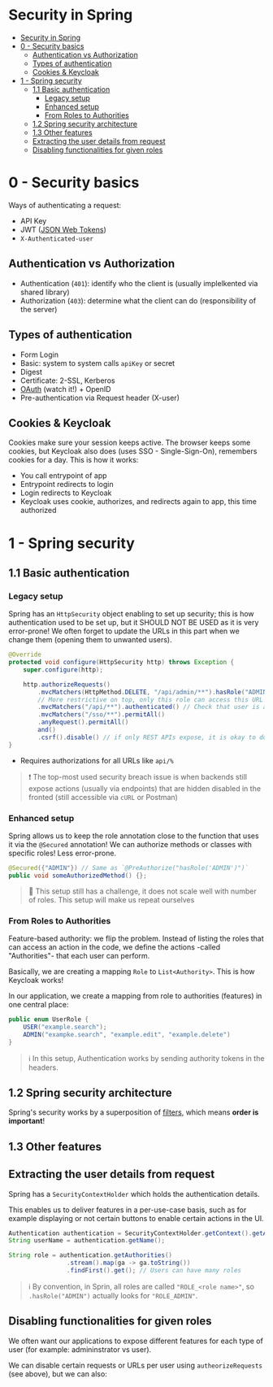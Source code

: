 # Security in Spring
- [Security in Spring](#security-in-spring)
- [0 - Security basics](#0---security-basics)
  - [Authentication vs Authorization](#authentication-vs-authorization)
  - [Types of authentication](#types-of-authentication)
  - [Cookies & Keycloak](#cookies--keycloak)
- [1 - Spring security](#1---spring-security)
  - [1.1 Basic authentication](#11-basic-authentication)
    - [Legacy setup](#legacy-setup)
    - [Enhanced setup](#enhanced-setup)
    - [From Roles to Authorities](#from-roles-to-authorities)
  - [1.2 Spring security architecture](#12-spring-security-architecture)
  - [1.3 Other features](#13-other-features)
  - [Extracting the user details from request](#extracting-the-user-details-from-request)
  - [Disabling functionalities for given roles](#disabling-functionalities-for-given-roles)
# 0 - Security basics

Ways of authenticating a request:
- API Key
- JWT ([JSON Web Tokens](https://jwt.io/introduction))
- `X-Authenticated-user`

## Authentication vs Authorization

- Authentication (`401`): identify who the client is (usually implelkented via shared library)
- Authorization (`403`): determine what the client can do (responsibility of the server)

## Types of authentication

- Form Login
- Basic: system to system calls `apiKey` or secret
- Digest
- Certificate: 2-SSL, Kerberos
- [OAuth](https://www.youtube.com/watch?v=996OiexHze0) (watch it!) + OpenID 
- Pre-authentication via Request header (X-user)

## Cookies & Keycloak

Cookies make sure your session keeps active. The browser keeps some cookies, but Keycloak also does (uses SSO - Single-Sign-On), remembers cookies for a day. This is how it works:
- You call entrypoint of app
- Entrypoint redirects to login
- Login redirects to Keycloak
- Keycloak uses cookie, authorizes, and redirects again to app, this time authorized

# 1 - Spring security

## 1.1 Basic authentication

### Legacy setup

Spring has an `HttpSecurity` object enabling to set up security; this is how authentication used to be set up, but it SHOULD NOT BE USED as it is very error-prone! We often forget to update the URLs in this part when we change them (opening them to unwanted users).
```java
@Override
protected void configure(HttpSecurity http) throws Exception {
    super.configure(http);

    http.authorizeRequests()
        .mvcMatchers(HttpMethod.DELETE, "/api/admin/**").hasRole("ADMIN")
        // More restrictive on top, only this role can access this URL or call DELETE HTTP method
        .mvcMatchers("/api/**").authenticated() // Check that user is authenticated for
        .mvcMatchers("/sso/**").permitAll()
        .anyRequest().permitAll()
        and()
        .csrf().disable() // if only REST APIs expose, it is okay to do
}
```
- Requires authorizations for all URLs like `api/%`

> :exclamation: The top-most used security breach issue is when backends still expose actions (usually via endpoints) that are hidden disabled in the fronted (still accessible via `cURL` or Postman)

### Enhanced setup

Spring allows us to keep the role annotation close to the function that uses it via the `@Secured` annotation! We can authorize methods or classes with specific roles! Less error-prone.

```java
@Secured({"ADMIN"}) // Same as `@PreAuthorize("hasRole('ADMIN')")`
public void someAuthorizedMethod() {};
```

> :thought_balloon: This setup still has a challenge, it does not scale well with number of roles. This setup will make us repeat ourselves

### From Roles to Authorities

Feature-based authority: we flip the problem. Instead of listing the roles that can access an action in the code, we define the actions -called "Authorities"- that each user can perform.

Basically, we are creating a mapping `Role` to `List<Authority>`. This is how Keycloak works!

In our application, we create a mapping from role to authorities (features) in one central place:
```java
public enum UserRole {
    USER("example.search");
    ADMIN("exampke.search", "example.edit", "example.delete")
}
```

> :information_source: In this setup, Authentication works by sending authority tokens in the headers.

## 1.2 Spring security architecture

Spring's security works by a superposition of [filters](https://docs.spring.io/spring-security/reference/servlet/architecture.html), which means **order is important**!

## 1.3 Other features

## Extracting the user details from request

Spring has a `SecurityContextHolder` which holds the authentication details.

This enables us to deliver features in a per-use-case basis, such as for example displaying or not certain buttons to enable certain actions in the UI.
```java
Authentication authentication = SecurityContextHolder.getContext().getAuthentication();
String userName = authentication.getName();

String role = authentication.getAuthorities()
                .stream().map(ga -> ga.toString())
                .findFirst().get(); // Users can have many roles
```

> :information_source: By convention, in Sprin, all roles are called `"ROLE_<role name>"`, so `.hasRole("ADMIN")` actually looks for `"ROLE_ADMIN"`.

## Disabling functionalities for given roles

We often want our applications to expose different features for each type of user (for example: admininstrator vs user).

We can disable certain requests or URLs per user using `autheorizeRequests` (see above), but we can also:
